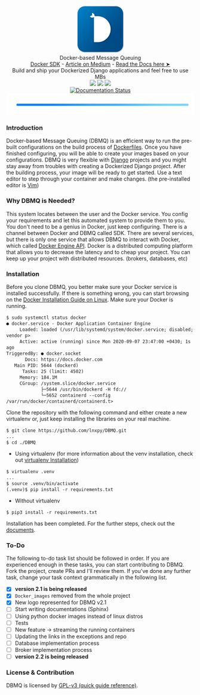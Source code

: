 <p align="center">
  <img src=".git_components/images/logo.png" width="130"><br />
  Docker-based Message Queuing<br />
  <a href="https://docker-py.readthedocs.io">Docker SDK</a> - <a href="https://medium.com/@lnxpy/sample-project-in-dbmq-v2-1-d4f8cb41108c">Article on Medium</a> - <a href="https://dbmq.readthedocs.io">Read the Docs here ➤</a><br />
  Build and ship your Dockerized Django applications and feel free to use MBs<br />
  
  <img src="https://img.shields.io/badge/base%20package-Docker SDK 4.3.1-blue?logo=docker">
  <img src="https://img.shields.io/github/license/lnxpy/DBMQ?color=blue&logo=gnu">
  <img src="https://img.shields.io/badge/webserver-Django-blue?logo=django"><br />
  <a href='https://dbmq.readthedocs.io/en/latest/?badge=latest'>
    <img src='https://readthedocs.org/projects/dbmq/badge/?version=latest' alt='Documentation Status' />
  </a><br />
  
  <img src=".git_components/images/objects/blueline.png" width="600">
</p>

### Introduction
Docker-based Message Queuing (DBMQ) is an efficient way to run the pre-built configurations on the build process of [Dockerfiles](https://docs.docker.com/engine/reference/builder/). Once you have finished configuring, you will be able to create your images based on your configurations. DBMQ is very flexible with [Django](djangoproject.com) projects and you might stay away from troubles with creating a Dockerized Django project. After the building process, your image will be ready to get started. Use a text editor to step through your container and make changes. (the pre-installed editor is [Vim](https://www.vim.org/))

### Why DBMQ is Needed?
This system locates between the user and the Docker service. You config your requirements and let this automated system to provide them to you. You don't need to be a genius in Docker, just keep configuring. There is a channel between Docker and DBMQ called SDK. There are several services, but there is only one service that allows DBMQ to interact with Docker, which called [Docker Engine API](https://docs.docker.com/engine/api/). Docker is a distributed computing platform that allows you to decrease the latency and to cheap your project. You can keep up your project with distributed resources. (brokers, databases, etc)

### Installation
Before you clone DBMQ, you better make sure your Docker service is installed successfully. If there is something wrong, you can start browsing on the [Docker Installation Guide on Linux](https://runnable.com/docker/install-docker-on-linux). Make sure your Docker is running.

```shell
$ sudo systemctl status docker
● docker.service - Docker Application Container Engine
     Loaded: loaded (/usr/lib/systemd/system/docker.service; disabled; vendor p>
     Active: active (running) since Mon 2020-09-07 23:47:00 +0430; 1s ago
TriggeredBy: ● docker.socket
       Docs: https://docs.docker.com
   Main PID: 5644 (dockerd)
      Tasks: 25 (limit: 4502)
     Memory: 184.1M
     CGroup: /system.slice/docker.service
             ├─5644 /usr/bin/dockerd -H fd://
             └─5652 containerd --config /var/run/docker/containerd/containerd.t>
```
Clone the repository with the following command and either create a new virtualenv or, just keep installing the libraries on your real machine.
```shell
$ git clone https://github.com/lnxpy/DBMQ.git
...
$ cd ./DBMQ
```

- Using virtualenv (for more information about the venv installation, check out [virtualenv Installation](https://gist.github.com/Geoyi/d9fab4f609e9f75941946be45000632b))
```shell
$ virtualenv .venv
...
$ source .venv/bin/activate
(.venv)$ pip install -r requirements.txt
```

- Without virtualenv
```shell
$ pip3 install -r requirements.txt
```
Installation has been completed. For the further steps, check out the [documents](https://dbmq.readthedocs.io).

### To-Do
The following to-do task list should be followed in order. If you are experienced enough in these tasks, you can start contributing to DBMQ. Fork the project, create PRs and I'll review them. If you've done any further task, change your task context grammatically in the following list.

- [x] **version 2.1 is being released**
- [x] `Docker_images` removed from the whole project
- [x] New logo represented for DBMQ v2.1
- [ ] Start writing documentations (Sphinx)
- [ ] Using python docker images instead of linux distros
- [ ] Tests
- [ ] New feature -> streaming the running containers
- [ ] Updating the links in the exceptions and repo 
- [ ] Database implementation process
- [ ] Broker implementation process
- [ ] **version 2.2 is being released**

### License & Contribution
DBMQ is licensed by [GPL-v3 (quick guide reference)](./LICENSE).
